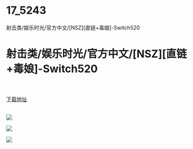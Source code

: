 # 17_5243
射击类/娱乐时光/官方中文/[NSZ][直链+毒娘]-Switch520
# 射击类/娱乐时光/官方中文/[NSZ][直链+毒娘]-Switch520
 <br/></br>
[下载地址](https://www.switch520.cc/article/5243 "下载地址")
<br/></br>

<p><span><strong><img src="https://ae01.alicdn.com/kf/Uac10ff86dec648acb6618fe2148d8e02T.jpg"></strong></span></p>
<p><span><strong><img src="https://ae01.alicdn.com/kf/U62d193d4f2fb46d5a2cec73401ceee516.jpg"></strong></span></p>
<p><span><strong><img src="https://ae01.alicdn.com/kf/U077295a106964d6c8febaddd652f6df2l.jpg"></strong></span></p>
